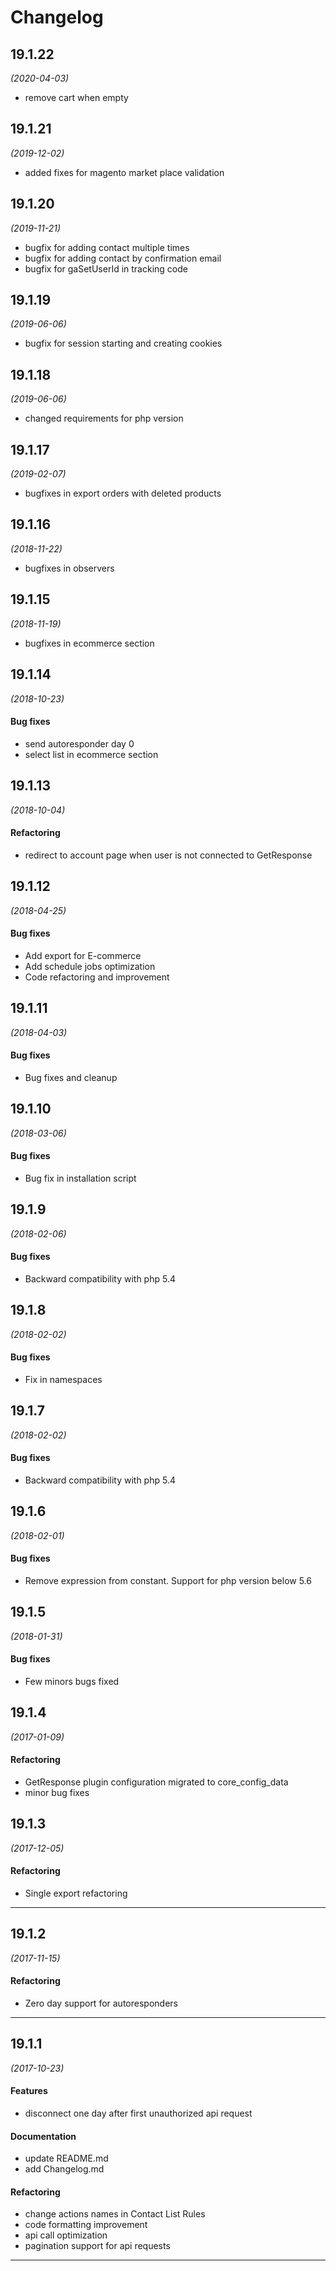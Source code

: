# Changelog
## 19.1.22
*(2020-04-03)*
* remove cart when empty

## 19.1.21
*(2019-12-02)*
* added fixes for magento market place validation

## 19.1.20
*(2019-11-21)*
* bugfix for adding contact multiple times
* bugfix for adding contact by confirmation email
* bugfix for gaSetUserId in tracking code

## 19.1.19
*(2019-06-06)*
* bugfix for session starting and creating cookies

## 19.1.18
*(2019-06-06)*
* changed requirements for php version

## 19.1.17
*(2019-02-07)*
* bugfixes in export orders with deleted products

## 19.1.16
*(2018-11-22)*
* bugfixes in observers

## 19.1.15
*(2018-11-19)*
* bugfixes in ecommerce section

## 19.1.14
*(2018-10-23)*

#### Bug fixes
* send autoresponder day 0
* select list in ecommerce section

## 19.1.13
*(2018-10-04)*

#### Refactoring
* redirect to account page when user is not connected to GetResponse

## 19.1.12
*(2018-04-25)*

#### Bug fixes
* Add export for E-commerce
* Add schedule jobs optimization
* Code refactoring and improvement

## 19.1.11
*(2018-04-03)*

#### Bug fixes
* Bug fixes and cleanup

## 19.1.10
*(2018-03-06)*

#### Bug fixes
* Bug fix in installation script

## 19.1.9
*(2018-02-06)*

#### Bug fixes
* Backward compatibility with php 5.4

## 19.1.8
*(2018-02-02)*

#### Bug fixes
* Fix in namespaces

## 19.1.7
*(2018-02-02)*

#### Bug fixes
* Backward compatibility with php 5.4

## 19.1.6
*(2018-02-01)*

#### Bug fixes
* Remove expression from constant. Support for php version below 5.6

## 19.1.5
*(2018-01-31)*

#### Bug fixes
* Few minors bugs fixed

## 19.1.4
*(2017-01-09)*

#### Refactoring
* GetResponse plugin configuration migrated to core_config_data
* minor bug fixes

## 19.1.3
*(2017-12-05)*

#### Refactoring
* Single export refactoring

---

## 19.1.2
*(2017-11-15)*

#### Refactoring
* Zero day support for autoresponders

---


## 19.1.1
*(2017-10-23)*

#### Features
* disconnect one day after first unauthorized api request

#### Documentation
* update README.md
* add Changelog.md

#### Refactoring
* change actions names in Contact List Rules
* code formatting improvement
* api call optimization
* pagination support for api requests

---



